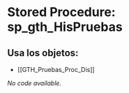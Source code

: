 # Stored Procedure: sp_gth_HisPruebas

## Usa los objetos:
- [[GTH_Pruebas_Proc_Dis]]

*No code available.*
